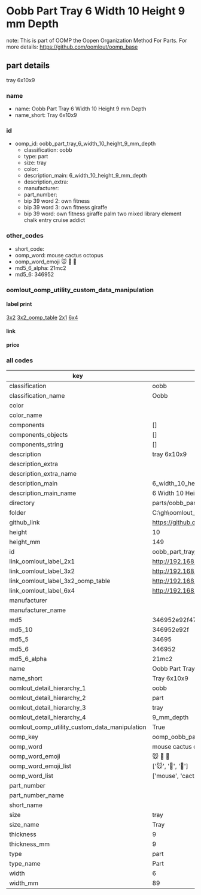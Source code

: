 # Oobb Part Tray 6 Width 10 Height 9 mm Depth  

note: This is part of OOMP the Oopen Organization Method For Parts. For more details: https://github.com/oomlout/oomp_base

##  part details
  



tray 6x10x9



### name
* name: Oobb Part Tray 6 Width 10 Height 9 mm Depth
* name_short: Tray 6x10x9 
### id
* oomp_id: oobb_part_tray_6_width_10_height_9_mm_depth
  * classification: oobb
  * type: part
  * size: tray
  * color: 
  * description_main: 6_width_10_height_9_mm_depth
  * description_extra: 
  * manufacturer: 
  * part_number: 
  * bip 39 word 2: own fitness
  * bip 39 word 3: own fitness giraffe
  * bip 39 word: own fitness giraffe palm two mixed library element chalk entry cruise addict

### other_codes
* short_code: 
* oomp_word: mouse cactus octopus
* oomp_word_emoji :mouse: :cactus: :octopus:
* md5_6_alpha: 21mc2
* md5_6: 346952






### oomlout_oomp_utility_custom_data_manipulation
#### label print
[3x2](http://192.168.1.245:1112/?label=oomp%2021mc2)
[3x2_oomp_table](http://192.168.1.108:1112/?label=oomp%2021mc2)
[2x1](http://192.168.1.242:1112/?label=oomp%2021mc2)
[6x4](http://192.168.1.55:1112/?label=oomp%2021mc2)    

#### link

                              

#### price







### all codes 
| key | value |  
| --- | --- |  
| classification | oobb |  
| classification_name | Oobb |  
| color |  |  
| color_name |  |  
| components | [] |  
| components_objects | [] |  
| components_string | [] |  
| description | tray 6x10x9 |  
| description_extra |  |  
| description_extra_name |  |  
| description_main | 6_width_10_height_9_mm_depth |  
| description_main_name | 6 Width 10 Height 9 mm Depth |  
| directory | parts/oobb_part_tray_6_width_10_height_9_mm_depth |  
| folder | C:\gh\oomlout_oobb_version_4_generated_parts\parts\oobb_part_tray_6_width_10_height_9_mm_depth |  
| github_link | https://github.com/oomlout/oomlout_oomp_part_src/tree/main/parts/oobb_part_tray_6_width_10_height_9_mm_depth |  
| height | 10 |  
| height_mm | 149 |  
| id | oobb_part_tray_6_width_10_height_9_mm_depth |  
| link_oomlout_label_2x1 | http://192.168.1.242:1112/?label=oomp%2021mc2 |  
| link_oomlout_label_3x2 | http://192.168.1.245:1112/?label=oomp%2021mc2 |  
| link_oomlout_label_3x2_oomp_table | http://192.168.1.108:1112/?label=oomp%2021mc2 |  
| link_oomlout_label_6x4 | http://192.168.1.55:1112/?label=oomp%2021mc2 |  
| manufacturer |  |  
| manufacturer_name |  |  
| md5 | 346952e92f47b02238f5d9f4c455fcf0 |  
| md5_10 | 346952e92f |  
| md5_5 | 34695 |  
| md5_6 | 346952 |  
| md5_6_alpha | 21mc2 |  
| name | Oobb Part Tray 6 Width 10 Height 9 mm Depth |  
| name_short | Tray 6x10x9  |  
| oomlout_detail_hierarchy_1 | oobb |  
| oomlout_detail_hierarchy_2 | part |  
| oomlout_detail_hierarchy_3 | tray |  
| oomlout_detail_hierarchy_4 | 9_mm_depth |  
| oomlout_oomp_utility_custom_data_manipulation | True |  
| oomp_key | oomp_oobb_part_tray_6_width_10_height_9_mm_depth |  
| oomp_word | mouse cactus octopus |  
| oomp_word_emoji | :mouse: :cactus: :octopus: |  
| oomp_word_emoji_list | [':mouse:', ':cactus:', ':octopus:'] |  
| oomp_word_list | ['mouse', 'cactus', 'octopus'] |  
| part_number |  |  
| part_number_name |  |  
| short_name |  |  
| size | tray |  
| size_name | Tray |  
| thickness | 9 |  
| thickness_mm | 9 |  
| type | part |  
| type_name | Part |  
| width | 6 |  
| width_mm | 89 |  
